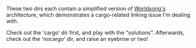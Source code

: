 These two dirs each contain a simplified version of [Worldsong's](https://github.com/Kingsquee/Worldsong) architecture, which demonstrates a cargo-related linking issue I'm dealing with.

Check out the 'cargo' dir first, and play with the "solutions".
Afterwards, check out the 'nocargo' dir, and raise an eyebrow or two!
